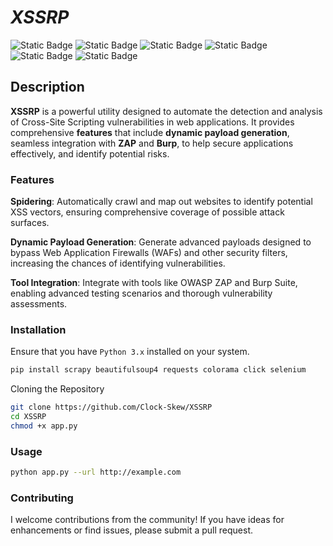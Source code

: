 
# *XSSRP*

![Static Badge](https://img.shields.io/badge/Payload-Generator-green?style=for-the-badge&color=red) ![Static Badge](https://img.shields.io/badge/Web-Spider-purple?style=for-the-badge&color=purple) ![Static Badge](https://img.shields.io/badge/AUTOMATION-purple?style=for-the-badge&color=light%20green) ![Static Badge](https://img.shields.io/badge/Python-3.X-purple?style=for-the-badge&labelColor=blue&color=yellow) ![Static Badge](https://img.shields.io/badge/Selenium-purple?style=for-the-badge&color=teal) ![Static Badge](https://img.shields.io/badge/BeaurifulSoup-red?style=for-the-badge&color=black) 



## Description

**XSSRP** is a powerful utility designed to automate the detection and analysis of Cross-Site Scripting vulnerabilities in web applications. It provides comprehensive **features** that include **dynamic payload generation**, seamless integration with **ZAP** and **Burp**, to help secure applications effectively, and identify potential risks.

### Features

**Spidering**: Automatically crawl and map out websites to identify potential XSS vectors, ensuring comprehensive coverage of possible attack surfaces.

**Dynamic Payload Generation**: Generate advanced payloads designed to bypass Web Application Firewalls (WAFs) and other security filters, increasing the chances of identifying vulnerabilities.

**Tool Integration**: Integrate with tools like OWASP ZAP and Burp Suite, enabling advanced testing scenarios and thorough vulnerability assessments.

### Installation

Ensure that you have ```Python 3.x``` installed on your system. 

```bash
pip install scrapy beautifulsoup4 requests colorama click selenium
```
Cloning the Repository

```bash
git clone https://github.com/Clock-Skew/XSSRP
cd XSSRP
chmod +x app.py
```

### Usage

```bash
python app.py --url http://example.com
```

### Contributing

I welcome contributions from the community! If you have ideas for enhancements or find issues, please submit a pull request. 
